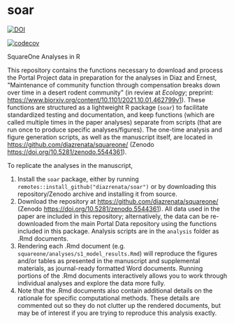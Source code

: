 # soar



[![DOI](https://zenodo.org/badge/351215359.svg)](https://zenodo.org/badge/latestdoi/351215359)


[![codecov](https://codecov.io/gh/diazrenata/soar/branch/main/graph/badge.svg?token=COY191G22L)](https://codecov.io/gh/diazrenata/soar)

SquareOne Analyses in R

This repository contains the functions necessary to download and process the Portal Project data in preparation for the analyses in Diaz and Ernest, "Maintenance of community function through compensation breaks down over time in a desert rodent community" (in review at *Ecology*; preprint: https://www.biorxiv.org/content/10.1101/2021.10.01.462799v1). These functions are structured as a lightweight R package (`soar`) to facilitate standardized testing and documentation, and keep functions (which are called multiple times in the paper analyses) separate from scripts (that are run once to produce specific analyses/figures). The one-time analysis and figure generation scripts, as well as the manuscript itself, are located in https://github.com/diazrenata/squareone/ (Zenodo https://doi.org/10.5281/zenodo.5544361). 

To replicate the analyses in the manuscript, 

1. Install the `soar` package, either by running `remotes::install_github("diazrenata/soar")` or by downloading this repository/Zenodo archive and installing it from source.
2. Download the repository at https://github.com/diazrenata/squareone/ (Zenodo https://doi.org/10.5281/zenodo.5544361). All data used in the paper are included in this repository; alternatively, the data can be re-downloaded from the main Portal Data repository using the functions included in this package. Analysis scripts are in the `analysis` folder as .Rmd documents. 
3. Rendering each .Rmd document (e.g. `squareone/analyses/s1_model_results.Rmd`) will reproduce the figures and/or tables as presented in the manuscript and supplemental materials, as journal-ready formatted Word documents. Running portions of the .Rmd documents interactively allows you to work through individual analyses and explore the data more fully. 
4. Note that the .Rmd documents also contain additional details on the rationale for specific computational methods. These details are commented out so they do not clutter up the rendered documents, but may be of interest if you are trying to reproduce this analysis exactly. 
